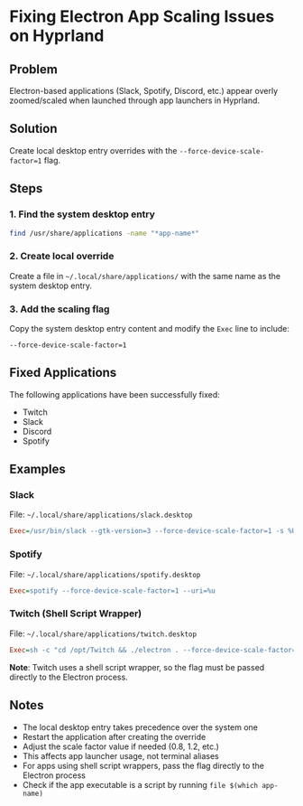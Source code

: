# Fixing Electron App Scaling Issues on Hyprland

## Problem
Electron-based applications (Slack, Spotify, Discord, etc.) appear overly zoomed/scaled when launched through app launchers in Hyprland.

## Solution
Create local desktop entry overrides with the `--force-device-scale-factor=1` flag.

## Steps

### 1. Find the system desktop entry
```bash
find /usr/share/applications -name "*app-name*"
```

### 2. Create local override
Create a file in `~/.local/share/applications/` with the same name as the system desktop entry.

### 3. Add the scaling flag
Copy the system desktop entry content and modify the `Exec` line to include:
```
--force-device-scale-factor=1
```

## Fixed Applications
The following applications have been successfully fixed:
- Twitch
- Slack
- Discord
- Spotify

## Examples

### Slack
File: `~/.local/share/applications/slack.desktop`
```ini
Exec=/usr/bin/slack --gtk-version=3 --force-device-scale-factor=1 -s %U
```

### Spotify
File: `~/.local/share/applications/spotify.desktop`
```ini
Exec=spotify --force-device-scale-factor=1 --uri=%u
```

### Twitch (Shell Script Wrapper)
File: `~/.local/share/applications/twitch.desktop`
```ini
Exec=sh -c "cd /opt/Twitch && ./electron . --force-device-scale-factor=1"
```
**Note**: Twitch uses a shell script wrapper, so the flag must be passed directly to the Electron process.

## Notes
- The local desktop entry takes precedence over the system one
- Restart the application after creating the override
- Adjust the scale factor value if needed (0.8, 1.2, etc.)
- This affects app launcher usage, not terminal aliases
- For apps using shell script wrappers, pass the flag directly to the Electron process
- Check if the app executable is a script by running `file $(which app-name)`